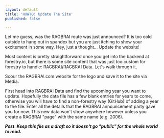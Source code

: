 ```yaml
---
layout: default
title: 'HOWTO: Update The Site'
published: false

---
```

Let me guess, was the RAGBRAI route was just announced? It is too cold outside to hang out in spandex but you are just itching to show your excitement in some way. Hey, just a thought... Update the website!

Most content is pretty straightforward once you get into the backend at forestry.io, but there is some site content that was just too custom for forestry to handle: RAGBRAI/RAGBRAI Data. Let's walk through it.

Scour the RAGBRAI.com website for the logo and save it to the site via Media.

First head into RAGBRAI Data and find the upcoming year you want to update. Hopefully the data file has a few blank entries for years to come, otherwise you will have to find a non-forestry way (GitHub) of adding a year to the file. Enter all the details that the RAGBRAI announcement party gave you for now. This new data won't show anywhere however unless you create a RAGBRAI "page" with the same name (e.g. 2006).

**_Psst. Keep this file as a draft so it doesn't go "public" for the whole world to read._**